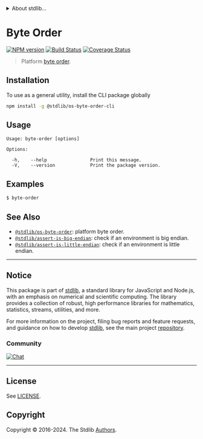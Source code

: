 <!--

@license Apache-2.0

Copyright (c) 2020 The Stdlib Authors.

Licensed under the Apache License, Version 2.0 (the "License");
you may not use this file except in compliance with the License.
You may obtain a copy of the License at

   http://www.apache.org/licenses/LICENSE-2.0

Unless required by applicable law or agreed to in writing, software
distributed under the License is distributed on an "AS IS" BASIS,
WITHOUT WARRANTIES OR CONDITIONS OF ANY KIND, either express or implied.
See the License for the specific language governing permissions and
limitations under the License.

-->


<details>
  <summary>
    About stdlib...
  </summary>
  <p>We believe in a future in which the web is a preferred environment for numerical computation. To help realize this future, we've built stdlib. stdlib is a standard library, with an emphasis on numerical and scientific computation, written in JavaScript (and C) for execution in browsers and in Node.js.</p>
  <p>The library is fully decomposable, being architected in such a way that you can swap out and mix and match APIs and functionality to cater to your exact preferences and use cases.</p>
  <p>When you use stdlib, you can be absolutely certain that you are using the most thorough, rigorous, well-written, studied, documented, tested, measured, and high-quality code out there.</p>
  <p>To join us in bringing numerical computing to the web, get started by checking us out on <a href="https://github.com/stdlib-js/stdlib">GitHub</a>, and please consider <a href="https://opencollective.com/stdlib">financially supporting stdlib</a>. We greatly appreciate your continued support!</p>
</details>

# Byte Order

[![NPM version][npm-image]][npm-url] [![Build Status][test-image]][test-url] [![Coverage Status][coverage-image]][coverage-url] <!-- [![dependencies][dependencies-image]][dependencies-url] -->

> Platform [byte order][endianness].









<!-- C interface documentation. -->





<section class="cli">



<section class="installation">

## Installation

To use as a general utility, install the CLI package globally

```bash
npm install -g @stdlib/os-byte-order-cli
```

</section>

<!-- CLI usage documentation. -->

<section class="usage">

## Usage

```text
Usage: byte-order [options]

Options:

  -h,    --help                Print this message.
  -V,    --version             Print the package version.
```

</section>

<!-- /.usage -->

<section class="examples">

## Examples

```bash
$ byte-order
```

</section>

<!-- /.examples -->

</section>

<!-- /.cli -->

<!-- Section for related `stdlib` packages. Do not manually edit this section, as it is automatically populated. -->

<section class="related">

## See Also

-   <span class="package-name">[`@stdlib/os-byte-order`][@stdlib/os-byte-order]</span><span class="delimiter">: </span><span class="description">platform byte order.</span>
-   <span class="package-name">[`@stdlib/assert-is-big-endian`][@stdlib/assert/is-big-endian]</span><span class="delimiter">: </span><span class="description">check if an environment is big endian.</span>
-   <span class="package-name">[`@stdlib/assert-is-little-endian`][@stdlib/assert/is-little-endian]</span><span class="delimiter">: </span><span class="description">check if an environment is little endian.</span>

</section>

<!-- /.related -->

<!-- Section for all links. Make sure to keep an empty line after the `section` element and another before the `/section` close. -->


<section class="main-repo" >

* * *

## Notice

This package is part of [stdlib][stdlib], a standard library for JavaScript and Node.js, with an emphasis on numerical and scientific computing. The library provides a collection of robust, high performance libraries for mathematics, statistics, streams, utilities, and more.

For more information on the project, filing bug reports and feature requests, and guidance on how to develop [stdlib][stdlib], see the main project [repository][stdlib].

### Community

[![Chat][chat-image]][chat-url]

---

## License

See [LICENSE][stdlib-license].


## Copyright

Copyright &copy; 2016-2024. The Stdlib [Authors][stdlib-authors].

</section>

<!-- /.stdlib -->

<!-- Section for all links. Make sure to keep an empty line after the `section` element and another before the `/section` close. -->

<section class="links">

[npm-image]: http://img.shields.io/npm/v/@stdlib/os-byte-order-cli.svg
[npm-url]: https://npmjs.org/package/@stdlib/os-byte-order-cli

[test-image]: https://github.com/stdlib-js/os-byte-order@v0.2.0/actions/workflows/test.yml/badge.svg?branch=v0.2.0
[test-url]: https://github.com/stdlib-js/os-byte-order@v0.2.0/actions/workflows/test.yml?query=branch:v0.2.0

[coverage-image]: https://img.shields.io/codecov/c/github/stdlib-js/os-byte-order@v0.2.0/main.svg
[coverage-url]: https://codecov.io/github/stdlib-js/os-byte-order@v0.2.0?branch=main

<!--

[dependencies-image]: https://img.shields.io/david/stdlib-js/os-byte-order@v0.2.0.svg
[dependencies-url]: https://david-dm.org/stdlib-js/os-byte-order@v0.2.0/main

-->

[chat-image]: https://img.shields.io/gitter/room/stdlib-js/stdlib.svg
[chat-url]: https://app.gitter.im/#/room/#stdlib-js_stdlib:gitter.im

[stdlib]: https://github.com/stdlib-js/stdlib

[stdlib-authors]: https://github.com/stdlib-js/stdlib/graphs/contributors

[cli-section]: https://github.com/stdlib-js/os-byte-order@v0.2.0#cli
[cli-url]: https://github.com/stdlib-js/os-byte-order@v0.2.0/tree/cli
[@stdlib/os-byte-order]: https://github.com/stdlib-js/os-byte-order@v0.2.0/tree/main

[umd]: https://github.com/umdjs/umd
[es-module]: https://developer.mozilla.org/en-US/docs/Web/JavaScript/Guide/Modules

[deno-url]: https://github.com/stdlib-js/os-byte-order@v0.2.0/tree/deno
[deno-readme]: https://github.com/stdlib-js/os-byte-order@v0.2.0/blob/deno/README.md
[umd-url]: https://github.com/stdlib-js/os-byte-order@v0.2.0/tree/umd
[umd-readme]: https://github.com/stdlib-js/os-byte-order@v0.2.0/blob/umd/README.md
[esm-url]: https://github.com/stdlib-js/os-byte-order@v0.2.0/tree/esm
[esm-readme]: https://github.com/stdlib-js/os-byte-order@v0.2.0/blob/esm/README.md
[branches-url]: https://github.com/stdlib-js/os-byte-order@v0.2.0/blob/main/branches.md

[stdlib-license]: https://raw.githubusercontent.com/stdlib-js/os-byte-order@v0.2.0/main/LICENSE

[endianness]: https://en.wikipedia.org/wiki/Endianness

<!-- <related-links> -->

[@stdlib/assert/is-big-endian]: https://github.com/stdlib-js/assert-is-big-endian

[@stdlib/assert/is-little-endian]: https://github.com/stdlib-js/assert-is-little-endian

<!-- </related-links> -->

</section>

<!-- /.links -->
